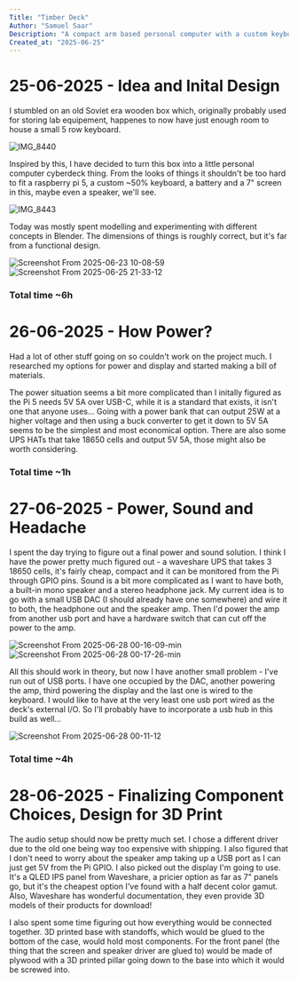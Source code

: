 ```yaml
---
Title: "Timber Deck"
Author: "Samuel Saar"
Description: "A compact arm based personal computer with a custom keyboard built inside a wooden box"
Created_at: "2025-06-25"
---
```


# 25-06-2025 - Idea and Inital Design

I stumbled on an old Soviet era wooden box which, originally probably used for storing lab equipement, happenes to now have just enough room to house a small 5 row keyboard.

![IMG_8440](https://github.com/user-attachments/assets/d2d84883-6683-4bb0-9646-cac92f5b9bb4)



Inspired by this, I have decided to turn this box into a little personal computer cyberdeck thing. From the looks of things it shouldn't be too hard to fit a raspberry pi 5, a custom ~50% keyboard, a battery and a 7" screen in this, maybe even a speaker, we'll see.

![IMG_8443](https://github.com/user-attachments/assets/eab4b392-5da6-429c-8c8f-80e3b0d85a59)



Today was mostly spent modelling and experimenting with different concepts in Blender. The dimensions of things is roughly correct, but it's far from a functional design.

![Screenshot From 2025-06-23 10-08-59](https://github.com/user-attachments/assets/9e03b1c5-d571-4bc1-9e4c-d81140613740)
![Screenshot From 2025-06-25 21-33-12](https://github.com/user-attachments/assets/f81db2e8-68ff-4bb6-beae-5d34ec129f85)


### Total time ~6h

# 26-06-2025 - How Power?

Had a lot of other stuff going on so couldn't work on the project much. I researched my options for power and display and started making a bill of materials.

The power situation seems a bit more complicated than I initally figured as the Pi 5 needs 5V 5A over USB-C, while it is a standard that exists, it isn't one that anyone uses... Going with a power bank that can output 25W at a higher voltage and then using a buck converter to get it down to 5V 5A seems to be the simplest and most economical option. There are also some UPS HATs that take 18650 cells and output 5V 5A, those might also be worth considering.

### Total time ~1h

# 27-06-2025 - Power, Sound and Headache

I spent the day trying to figure out a final power and sound solution. I think I have the power pretty much figured out - a waveshare UPS that takes 3 18650 cells, it's fairly cheap, compact and it can be monitored from the Pi through GPIO pins. Sound is a bit more complicated as I want to have both, a built-in mono speaker and a stereo headphone jack. My current idea is to go with a small USB DAC (I should already have one somewhere) and wire it to both, the headphone out and the speaker amp. Then I'd power the amp from another usb port and have a hardware switch that can cut off the power to the amp. 

![Screenshot From 2025-06-28 00-16-09-min](https://github.com/user-attachments/assets/4d108004-927a-43cb-934a-646176d4c377)
![Screenshot From 2025-06-28 00-17-26-min](https://github.com/user-attachments/assets/c50f9d83-a536-4b89-ab9a-aa74fde0862e)

All this should work in theory, but now I have another small problem - I've run out of USB ports. I have one occupied by the DAC, another powering the amp, third powering the display and the last one is wired to the keyboard. I would like to have at the very least one usb port wired as the deck's external I/O. So I'll probably have to incorporate a usb hub in this build as well...

![Screenshot From 2025-06-28 00-11-12](https://github.com/user-attachments/assets/746b9f9b-5e03-43f5-8073-04f3e7e74a04)


### Total time ~4h

# 28-06-2025 - Finalizing Component Choices, Design for 3D Print

The audio setup should now be pretty much set. I chose a different driver due to the old one being way too expensive with shipping. I also figured that I don't need to worry about the speaker amp taking up a USB port as I can just get 5V from the Pi GPIO. I also picked out the display I'm going to use. It's a QLED IPS panel from Waveshare, a pricier option as far as 7" panels go, but it's the cheapest option I've found with a half decent color gamut. Also, Waveshare has wonderful documentation, they even provide 3D models of their products for download!

I also spent some time figuring out how everything would be connected together. 3D printed base with standoffs, which would be glued to the bottom of the case, would hold most components. For the front panel (the thing that the screen and speaker driver are glued to) would be made of plywood with a 3D printed pillar going down to the base into which it would be screwed into.

